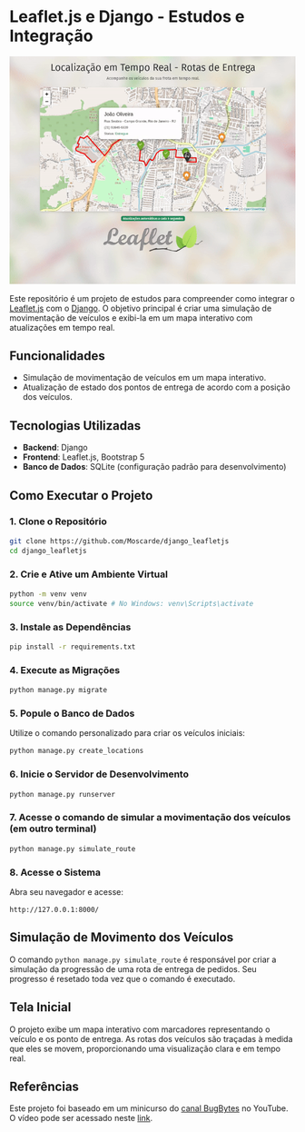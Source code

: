 # Leaflet.js e Django - Estudos e Integração

<div align="center">
  <img src="screenshots/header.gif" alt="Header">
</div>

Este repositório é um projeto de estudos para compreender como integrar o [Leaflet.js](https://leafletjs.com/) com o [Django](https://www.djangoproject.com/). O objetivo principal é criar uma simulação de movimentação de veículos e exibi-la em um mapa interativo com atualizações em tempo real.

## Funcionalidades

- Simulação de movimentação de veículos em um mapa interativo.
- Atualização de estado dos pontos de entrega de acordo com a posição dos veículos.

## Tecnologias Utilizadas

- **Backend**: Django
- **Frontend**: Leaflet.js, Bootstrap 5
- **Banco de Dados**: SQLite (configuração padrão para desenvolvimento)

## Como Executar o Projeto

### 1. Clone o Repositório

```bash
git clone https://github.com/Moscarde/django_leafletjs
cd django_leafletjs
```

### 2. Crie e Ative um Ambiente Virtual

```bash
python -m venv venv
source venv/bin/activate # No Windows: venv\Scripts\activate
```

### 3. Instale as Dependências

```bash
pip install -r requirements.txt
```

### 4. Execute as Migrações

```bash
python manage.py migrate
```

### 5. Popule o Banco de Dados

Utilize o comando personalizado para criar os veículos iniciais:

```bash
python manage.py create_locations
```

### 6. Inicie o Servidor de Desenvolvimento

```bash
python manage.py runserver
```

### 7. Acesse o comando de simular a movimentação dos veículos (em outro terminal)

```bash
python manage.py simulate_route
```

### 8. Acesse o Sistema

Abra seu navegador e acesse:

```
http://127.0.0.1:8000/
```

## Simulação de Movimento dos Veículos

O comando `python manage.py simulate_route` é responsável por criar a simulação da progressão de uma rota de entrega de pedidos. Seu progresso é resetado toda vez que o comando é executado.

## Tela Inicial

O projeto exibe um mapa interativo com marcadores representando o veículo e os ponto de entrega. As rotas dos veículos são traçadas à medida que eles se movem, proporcionando uma visualização clara e em tempo real.


## Referências

Este projeto foi baseado em um minicurso do [canal BugBytes](https://www.youtube.com/@bugbytes3923) no YouTube. O vídeo pode ser acessado neste [link](https://www.youtube.com/watch?v=vBd9Yy3tQPo).
